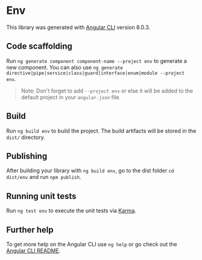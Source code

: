 # Env

This library was generated with [Angular CLI](https://github.com/angular/angular-cli) version 8.0.3.

## Code scaffolding

Run `ng generate component component-name --project env` to generate a new component. You can also use `ng generate directive|pipe|service|class|guard|interface|enum|module --project env`.
> Note: Don't forget to add `--project env` or else it will be added to the default project in your `angular.json` file. 

## Build

Run `ng build env` to build the project. The build artifacts will be stored in the `dist/` directory.

## Publishing

After building your library with `ng build env`, go to the dist folder `cd dist/env` and run `npm publish`.

## Running unit tests

Run `ng test env` to execute the unit tests via [Karma](https://karma-runner.github.io).

## Further help

To get more help on the Angular CLI use `ng help` or go check out the [Angular CLI README](https://github.com/angular/angular-cli/blob/master/README.md).
